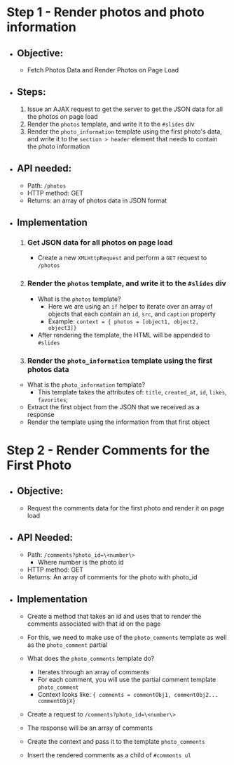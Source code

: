 # Step 1 - Render photos and photo information

  - ## Objective:
    - Fetch Photos Data and Render Photos on Page Load

  - ## Steps: 
    1. Issue an AJAX request to get the server to get the JSON data for all the photos on page load
    2. Render the `photos` template, and write it to the `#slides` div
    3. Render the `photo_information` template using the first photo's data, and write it to the `section > header` element that needs to contain the photo information

  - ## API needed:
    - Path: `/photos`
    - HTTP method: GET
    - Returns: an array of photos data in JSON format

  - ## Implementation
    1. ### Get JSON data for all photos on page load
        - Create a new `XMLHttpRequest` and perform a `GET` request to `/photos`

    2. ### Render the `photos` template, and write it to the `#slides` div
        - What is the `photos` template?
          - Here we are using an `if` helper to iterate over an array of objects that each contain an `id`, `src`, and `caption` property
          - Example: `context = { photos = [object1, object2, object3]}`
        - After rendering the template, the HTML will be appended to `#slides`

    3. ### Render the `photo_information` template using the first photos data
      - What is the `photo_information` template?
        - This template takes the attributes of: `title`, `created_at`, `id`, `likes`, `favorites`;
      - Extract the first object from the JSON that we received as a response
      - Render the template using the information from that first object
  
# Step 2 - Render Comments for the First Photo
  - ## Objective:
    - Request the comments data for the first photo and render it on page load

  - ## API Needed:
    - Path: `/comments?photo_id=\<number\>`
      - Where number is the photo id
    - HTTP method: GET
    - Returns: An array of comments for the photo with photo_id

  - ## Implementation
    - Create a method that takes an id and uses that to render the comments associated with that id on the page
    - For this, we need to make use of the `photo_comments` template as well as the `photo_comment` partial
    - What does the `photo_comments` template do?
      - Iterates through an array of comments
      - For each comment, you will use the partial comment template `photo_comment`
      - Context looks like: `{ comments = commentObj1, commentObj2... commentObjX}`
    
    - Create a request to `/comments?photo_id=\<number\>`
    - The response will be an array of comments
    - Create the context and pass it to the template `photo_comments`
    - Insert the rendered comments as a child of `#comments ul`